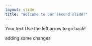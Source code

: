 ```yaml
---
layout: slide
title: "Welcome to our second slide!"
---
```

Your text
Use the left arrow to go back!


adding some changes
